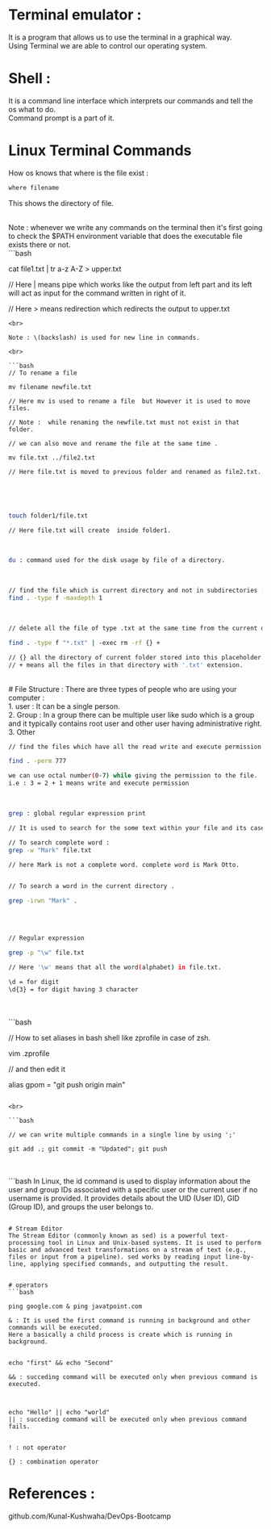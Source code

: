 # Terminal emulator :

It is a program that allows us to use the terminal in a graphical way.
<br>
Using Terminal we are able to control our operating system.

# Shell :

It is a command line interface which interprets our commands and tell the os what to do.
<br>
Command prompt is a part of it.

# Linux Terminal Commands

How os knows that where is the file exist :
<br>

```bash
where filename
```

This shows the directory of file.

<br>
Note : whenever we write any commands on the terminal then it's first going to check the $PATH environment variable that does the executable file exists there or not.

<br>
```bash

cat file1.txt | tr a-z A-Z > upper.txt

// Here | means pipe which works like the output from left part and its left will act as input for the command written in right of it.

// Here > means redirection which redirects the output to upper.txt

````
<br>

Note : \(backslash) is used for new line in commands.

<br>

```bash
// To rename a file

mv filename newfile.txt

// Here mv is used to rename a file  but However it is used to move files.

// Note :  while renaming the newfile.txt must not exist in that folder.

// we can also move and rename the file at the same time .

mv file.txt ../file2.txt

// Here file.txt is moved to previous folder and renamed as file2.txt.


````

<br>

```bash

touch folder1/file.txt

// Here file.txt will create  inside folder1.

```

<br>

```bash
du : command used for the disk usage by file of a directory.

```

<br>

```bash
// find the file which is current directory and not in subdirectories :
find . -type f -maxdepth 1


```

<br>

```bash
// delete all the file of type .txt at the same time from the current directory :

find . -type f "*.txt" | -exec rm -rf {} +

// {} all the directory of current folder stored into this placeholder.
// + means all the files in that directory with '.txt' extension.

```

<br>
# File Structure :
There are three types of people who are using your computer :
<br>
1. user : It can be a single person.
<br>
2. Group :   In a group there can be multiple user like sudo which is a group and it typically contains root user and other user having administrative right.

<br>
3. Other
<br>

```bash
// find the files which have all the read write and execute permission:

find . -perm 777

we can use octal number(0-7) while giving the permission to the file.
i.e : 3 = 2 + 1 means write and execute permission

```

<br>

```bash
grep : global regular expression print

// It is used to search for the some text within your file and its case sensitive.

// To search complete word :
grep -w "Mark" file.txt

// here Mark is not a complete word. complete word is Mark Otto.


// To search a word in the current directory .

grep -irwn "Mark" .



```

<br>

```bash
// Regular expression

grep -p "\w" file.txt

// Here '\w' means that all the word(alphabet) in file.txt.

\d = for digit
\d{3} = for digit having 3 character

```

<br>
<br>
```bash

// How to set aliases in bash shell like zprofile in case of zsh.

vim .zprofile

// and then edit it

alias gpom = "git push origin main"

````

<br>

```bash

// we can write multiple commands in a single line by using ';'

git add .; git commit -m "Updated"; git push

````

<br>
<br>
```bash 
In Linux, the id command is used to display information about the user and group IDs associated with a specific user or the current user if no username is provided. It provides details about the UID (User ID), GID (Group ID), and groups the user belongs to.

````

# Stream Editor
The Stream Editor (commonly known as sed) is a powerful text-processing tool in Linux and Unix-based systems. It is used to perform basic and advanced text transformations on a stream of text (e.g., files or input from a pipeline). sed works by reading input line-by-line, applying specified commands, and outputting the result.


# operators
```bash

ping google.com & ping javatpoint.com

& : It is used the first command is running in background and other commands will be executed.
Here a basically a child process is create which is running in background.


echo "first" && echo "Second"

&& : succeding command will be executed only when previous command is executed.



echo "Hello" || echo "world"
|| : succeding command will be executed only when previous command fails.


! : not operator

{} : combination operator

````

# References :

github.com/Kunal-Kushwaha/DevOps-Bootcamp
